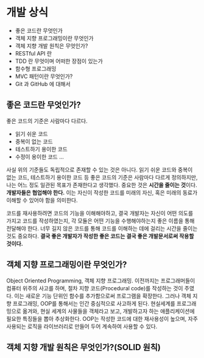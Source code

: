 # 개발 상식
- 좋은 코드란 무엇인가
- 객체 지향 프로그래밍이란 무엇인가
- 객체 지향 개발 원칙은 무엇인가?
- RESTful API 란
- TDD 란 무엇이며 어떠한 장점이 있는가
- 함수형 프로그래밍
- MVC 패턴이란 무엇인가?
- Git 과 GitHub 에 대해서



## 좋은 코드란 무엇인가?
좋은 코드의 기준은 사람마다 다르다. 

- 읽기 쉬운 코드
- 중복이 없는 코드
- 테스트하기 용이한 코드 
- 수정이 용이한 코드 ...

사실 위의 기준들도 독립적으로 존재할 수 있는 것은 아니다. 읽기 쉬운 코드와 중복이 없는 코드, 테스트하기 용이한 코드 등 좋은 코드의 기준은 사람마다 다르게 정의하지만, 나는 어느 정도 일관된 목표가 존재한다고 생각했다. 중요한 것은 **시간을 줄이는 것**이다. **개발자들은 협업해야 한다.** 이는 자신이 작성한 코드를 미래의 자신, 혹은 미래의 동료가 이해할 수 있어야 함을 의미한다.  

코드를 재사용하려면 코드의 기능을 이해해야하고, 결국 개발자는 자신이 어떤 의도를 가지고 코드를 작성하였는지, 각 모듈은 어떤 기능을 수행해야하는지 좋은 이름을 통해 전달해야 한다. 너무 길지 않은 코드를 통해 코드를 이해하는 데에 걸리는 시간을 줄이는 것도 중요하다. **결국 좋은 개발자가 작성한 좋은 코드는 결국 좋은 개발문서로써 작용할 것이다.**


## 객체 지향 프로그래밍이란 무엇인가?
Object Oriented Programming, 객체 지향 프로그래밍. 
이전까지는 프로그래머들이 컴퓨터 위주의 사고를 하며, 절차 지향 코드(Procedural code)를 작성하는 것이 주였다. 이는 새로운 기능 단위인 함수를 추가함으로써 프로그램을 확장한다. 그러나 객체 지향 프로그래밍, OOP를 통해서는 인간 중심적으로 사고하게 된다. 현실세계를 프로그래밍으로 옮겨와, 현실 세계의 사물들을 객체라고 보고, 개발하고자 하는 애플리케이션에 필요한 특징들을 뽑아 추상화한다. 
OOP는 작성한 코드에 대한 재사용성이 높으며, 자주 사용되는 로직을 라이브러리로 만들어 두어 계속하여 사용할 수 있다.

## 객체 지향 개발 원칙은 무엇인가?(SOLID 원칙)
